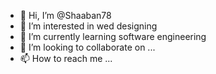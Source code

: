 - 👋 Hi, I’m @Shaaban78
- 👀 I’m interested in wed designing 
- 🌱 I’m currently learning software engineering 
- 💞️ I’m looking to collaborate on ...
- 📫 How to reach me ...

<!---
Shaaban78/Shaaban78 is a ✨ special ✨ repository because its `README.md` (this file) appears on your GitHub profile.
You can click the Preview link to take a look at your changes.
--->
